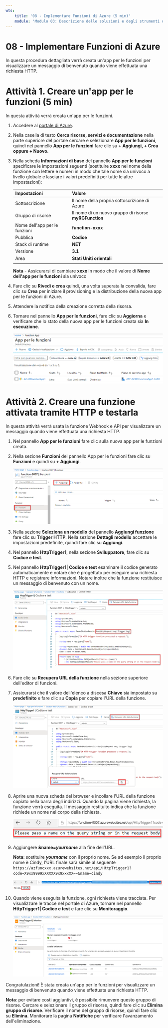 ```yaml
---
wts:
    title: '08 - Implementare Funzioni di Azure (5 min)'
    module: 'Modulo 03: Descrizione delle soluzioni e degli strumenti di gestione principali'
---
```

# 08 - Implementare Funzioni di Azure

In questa procedura dettagliata verrà creata un'app per le funzioni per visualizzare un messaggio di benvenuto quando viene effettuata una richiesta HTTP. 

# Attività 1. Creare un'app per le funzioni (5 min)

In questa attività verrà creata un'app per le funzioni.

1. Accedere al [portale di Azure](https://portal.azure.com).

1. Nella casella di testo **Cerca risorse, servizi e documentazione** nella parte superiore del portale cercare e selezionare **App per le funzioni**, quindi nel pannello **App per le funzioni** fare clic su **+ Aggiungi, + Crea oppure + Nuovo**.

1. Nella scheda **Informazioni di base** del pannello **App per le funzioni** specificare le impostazioni seguenti (sostituire **xxxx** nel nome della funzione con lettere e numeri in modo che tale nome sia univoco a livello globale e lasciare i valori predefiniti per tutte le altre impostazioni): 

    | Impostazioni | Valore |
    | -- | --|
    | Sottoscrizione | Il nome della propria sottoscrizione di Azure |
    | Gruppo di risorse | Il nome di un nuovo gruppo di risorse **myRGFunction** |
    | Nome dell'app per le funzioni | **function-xxxx** |
    | Pubblica | **Codice** |
    | Stack di runtime | **NET** |
    | Versione | **3.1** |
    | Area | **Stati Uniti orientali** |
    | | |

    **Nota** - Assicurarsi di cambiare **xxxx** in modo che il valore di **Nome dell'app per le funzioni** sia univoco

1. Fare clic su **Rivedi e crea** quindi, una volta superata la convalida, fare clic su **Crea** per iniziare il provisioning e la distribuzione della nuova app per le funzioni di Azure.

1. Attendere la notifica della creazione corretta della risorsa.

1. Tornare nel pannello **App per le funzioni**, fare clic su **Aggiorna** e verificare che lo stato della nuova app per le funzioni creata sia **In esecuzione**. 

    ![Screenshot della pagina App per le funzioni con la nuova app per le funzioni.](../images/0701.png)

# Attività 2. Creare una funzione attivata tramite HTTP e testarla

In questa attività verrà usata la funzione Webhook e API per visualizzare un messaggio quando viene effettuata una richiesta HTTP. 

1. Nel pannello **App per le funzioni** fare clic sulla nuova app per le funzioni creata. 

1. Nella sezione **Funzioni** del pannello App per le funzioni fare clic su **Funzioni** e quindi su **+ Aggiungi**.

    ![Screenshot del passaggio per la scelta di un ambiente di sviluppo nel riquadro Guida introduttiva di Funzioni di Azure per :NET all'interno del portale di Azure. Gli elementi visualizzati per la creazione di una nuova funzione nel portale sono evidenziati. Gli elementi evidenziati sono il riquadro Funzioni espanso, l'opzione Aggiungi per aggiungere una nuova funzione nel portale e il pulsante Continua.](../images/0702.png)

1. Nella sezione **Seleziona un modello** del pannello **Aggiungi funzione** fare clic su **Trigger HTTP**. Nella sezione **Dettagli modello** accettare le impostazioni predefinite, quindi fare clic su **Aggiungi**.

1. Nel pannello **HttpTrigger1**, nella sezione **Sviluppatore**, fare clic su **Codice e test**. 

1. Nel pannello **HttpTrigger1\| Codice e test** esaminare il codice generato automaticamente e notare che è progettato per eseguire una richiesta HTTP e registrare informazioni. Notare inoltre che la funzione restituisce un messaggio di benvenuto con un nome. 

    ![Screenshot del codice della funzione. Il messaggio di benvenuto è evidenziato.](../images/0704.png)

1. Fare clic su **Recupera URL della funzione** nella sezione superiore dell'editor di funzioni. 

1. Assicurarsi che il valore dell'elenco a discesa **Chiave** sia impostato su **predefinito** e fare clic su **Copia** per copiare l'URL della funzione. 

    ![Screenshot del riquadro Recupera URL della funzione all'interno dell'editor di funzioni nel portale di Azure. Gli elementi visualizzati, ossia il pulsante Recupera URL della funzione, l'elenco a discesa Chiave e l'icona Copia URL, sono evidenziati per indicare come ottenere e copiare l'URL della funzione nell'editor di funzioni.](../images/0705.png)

1. Aprire una nuova scheda del browser e incollare l'URL della funzione copiato nella barra degli indirizzi. Quando la pagina viene richiesta, la funzione verrà eseguita. Il messaggio restituito indica che la funzione richiede un nome nel corpo della richiesta.

    ![Screenshot del messaggio che indica di specificare un nome.](../images/0706.png)

1. Aggiungere **&name=*yourname*** alla fine dell'URL.

    **Nota**: sostituire ***yourname*** con il proprio nome. Se ad esempio il proprio nome è Cindy, l'URL finale sarà simile al seguente `https://azfuncxxx.azurewebsites.net/api/HttpTrigger1?code=X9xx9999xXXXXX9x9xxxXX==&name=cindy`

    ![Screenshot dell'URL di una funzione evidenziato e un nome utente di esempio aggiunto nella barra degli indirizzo di un Web browser. Anche il messaggio di benvenuto e il nome utente sono evidenziati per illustrare l'output della funzione nella finestra principale del browser.](../images/0707.png)

1. Quando viene eseguita la funzione, ogni richiesta viene tracciata. Per visualizzare le tracce nel portale di Azure, tornare nel pannello **HttpTrigger1\| Codice e test** e fare clic su **Monitoraggio**.

    ![Screenshot di un log di informazioni sulle tracce generato dall'esecuzione della funzione all'interno dell'editor di funzioni nel portale di Azure.](../images/0709.png) 

Congratulazioni! È stata creata un'app per le funzioni per visualizzare un messaggio di benvenuto quando viene effettuata una richiesta HTTP. 

**Nota**: per evitare costi aggiuntivi, è possibile rimuovere questo gruppo di risorse. Cercare e selezionare il gruppo di risorse, quindi fare clic su **Elimina gruppo di risorse**. Verificare il nome del gruppo di risorse, quindi fare clic su **Elimina**. Monitorare la pagina **Notifiche** per verificare l'avanzamento dell'eliminazione.
